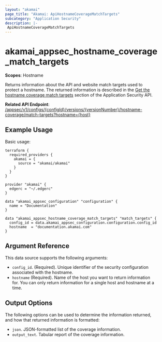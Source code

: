 ```yaml
---
layout: "akamai"
page_title: "Akamai: ApiHostnameCoverageMatchTargets"
subcategory: "Application Security"
description: |-
 ApiHostnameCoverageMatchTargets
---
```


# akamai_appsec_hostname_coverage_match_targets

**Scopes**: Hostname

Returns information about the API and website match targets used to protect a hostname. The returned information is described in the [Get the hostname coverage match targets](https://developer.akamai.com/api/cloud_security/application_security/v1.html#getfailoverhostnames) section of the Application Security API.

**Related API Endpoint**: [/appsec/v1/configs/{configId}/versions/{versionNumber}/hostname-coverage/match-targets?hostname={host}](https://developer.akamai.com/api/cloud_security/application_security/v1.html#gethostnamecoveragematchtargets)

## Example Usage

Basic usage:

```
terraform {
  required_providers {
    akamai = {
      source = "akamai/akamai"
    }
  }
}

provider "akamai" {
  edgerc = "~/.edgerc"
}

data "akamai_appsec_configuration" "configuration" {
  name = "Documentation"
}

data "akamai_appsec_hostname_coverage_match_targets" "match_targets" {
  config_id = data.akamai_appsec_configuration.configuration.config_id
  hostname  = "documentation.akamai.com"
}
```

## Argument Reference

This data source supports the following arguments:

- `config_id`. (Required). Unique identifier of the security configuration associated with the hostname.
- `hostname` (Required). Name of the host you want to return information for. You can only return information for a single host and hostname at a time.

## Output Options

The following options can be used to determine the information returned, and how that returned information is formatted:

- `json`. JSON-formatted list of the coverage information.
- `output_text`. Tabular report of the coverage information.

